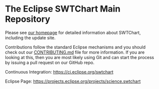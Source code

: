 # The Eclipse SWTChart Main Repository

Please see [our homepage](https://projects.eclipse.org/projects/science.swtchart) for detailed information about SWTChart, including the update site.

Contributions follow the standard Eclipse mechanisms and you should check out our [CONTRIBUTING.md](https://github.com/eclipse/swtchart/blob/develop/CONTRIBUTING.md) file for more information. If you are looking at this, then you are most likely using Git and can start the process by issuing 
a pull request on our GitHub repo.

Continuous Integration:
https://ci.eclipse.org/swtchart

Eclipse Page:
https://projects.eclipse.org/projects/science.swtchart
